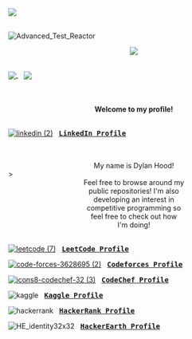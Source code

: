 <picture>
  <source media="(prefers-color-scheme: dark)" srcset="https://readme-typing-svg.demolab.com/?lines=Quantitative%20Developer;Software%20Engineer;Fullstack%20Developer;Interest%20In%20Machine%20Learning%20%26%20Quantitative%20Research&font=Archivo+Black&center=true&color=FF0000FF&size=45&weight=900&height=70&pause=1000&width=1700&duration=2500" />
  <img src="https://readme-typing-svg.demolab.com/?lines=Quantitative%20Developer;Software%20Engineer;Fullstack%20Developer;Interest%20In%20Machine%20Learning%20%26%20Quantitative%20Research&font=Fira%20Code&center=true&color=FFCA26FF&size=45&weight=900&height=70&pause=1000&width=1700&duration=2500" />
</picture>

<div>&nbsp;</div>

![Advanced_Test_Reactor](https://user-images.githubusercontent.com/66035537/206880151-db91a41d-ecab-455f-a46a-abb890c640c4.jpg)
</br>

<p align="center">  
  <a href="github.com/dylanhood/"><img src="https://komarev.com/ghpvc/?username=dylanhood&style=flat-square" /></a>
</p>

<div>&ensp;</div>

<a href="https://github.com/dylanhood/github-readme-stats">
  <img align="center" src="https://streak-stats.demolab.com?user=dylanhood&theme=git-dark&hide_longest_streak=true&hide_current_streak=true&card_width=350" />
</a>&ensp;
<a href="https://github.com/dylanhood/top-langs">
  <img align="center" src="https://github-readme-stats.vercel.app/api/top-langs/?username=dylanhood&custom_title=Used%20Languages&hide_progress=true&theme=dark&langs_count=10&hide=jupyter%20notebook&card_width=450&text_color=fff&title_color=fff&bg_color=30,e96443,904e95" />
</a>

 <div><b>&ensp;</b></div>
 
 <div><b>&ensp;</b></div>
 
 <div><b>&ensp;</b></div>

  <div><center><b>Welcome to my profile!</b></center></div>
  <div><b>&ensp;</b></div>
  
 [![linkedin (2)](https://user-images.githubusercontent.com/66035537/211176328-96d1f229-81fa-4a49-a845-d549eabaee54.png)](https://www.linkedin.com/in/dylandantehood/) 
 &nbsp; <a href="https://www.linkedin.com/in/dylandantehood/"><kbd><b>LinkedIn Profile</b></kbd></a>
 
 <br>
  
  <div><b>&ensp;</b></div>
  <div><center>My name is Dylan Hood!</center></div>>
  <div><center>Feel free to browse around my</center></div>
  <div><center>public repositories! I'm also</center></div>
  <div><center>developing an interest in</center></div>
  <div><center>competitive programming so</center></div>
  <div><center>feel free to check out how</center></div>
  <center>I'm doing!</center>
  <div>&ensp;</div>
  
  [![leetcode (7)](https://user-images.githubusercontent.com/66035537/201956658-4052d2ea-1fb9-40a8-8143-1452fb1007cc.png)](https://leetcode.com/dylanhood/) &nbsp; <a href="https://leetcode.com/dylanhood/"><kbd><b>LeetCode Profile</b></kbd></a>
  
  [![code-forces-3628695 (2)](https://user-images.githubusercontent.com/66035537/201957944-983ea457-9c91-4d39-b15d-90784650d45a.png)](https://codeforces.com/profile/dylandhood/) &nbsp; <a href="https://codeforces.com/profile/dylandhood/"><kbd><b>Codeforces Profile</b></kbd></a>
  
  [![icons8-codechef-32 (3)](https://user-images.githubusercontent.com/66035537/201962092-59ce5a77-84a8-4979-a1c3-075b8cf6f27e.png)](https://www.codechef.com/users/dylandhood) &nbsp; <a href="https://www.codechef.com/users/dylandhood"><kbd><b>CodeChef Profile</b></kbd></a>
  
  ![kaggle](https://user-images.githubusercontent.com/66035537/230707983-b5835b99-627e-4951-a115-76732d10de15.png)&nbsp;&nbsp; <a href="https://www.kaggle.com/dylanhood"><kbd><b>Kaggle Profile</b></kbd></a>

![hackerrank](https://user-images.githubusercontent.com/66035537/230708230-b4c2fc58-b99b-43bf-aea5-6aa0f3ab101d.png)&nbsp;&nbsp; <a href="https://www.hackerrank.com/dylandhood"><kbd><b>HackerRank Profile</b></kbd></a>

![HE_identity32x32](https://user-images.githubusercontent.com/66035537/230708638-97eba0a4-3468-4e37-8389-93e2c6538eb2.png)&nbsp;&nbsp; <a href="https://www.hackerearth.com/@dylandhood"><kbd><b>HackerEarth Profile</b></kbd></a>


